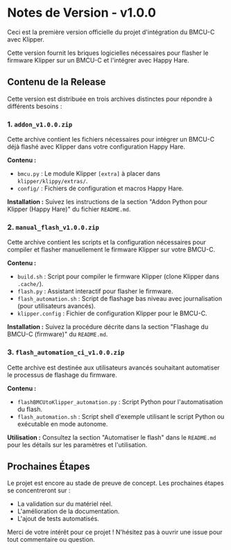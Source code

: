 # Notes de Version - v1.0.0

Ceci est la première version officielle du projet d'intégration du BMCU-C avec Klipper.

Cette version fournit les briques logicielles nécessaires pour flasher le firmware Klipper sur un BMCU-C et l'intégrer avec Happy Hare.

## Contenu de la Release

Cette version est distribuée en trois archives distinctes pour répondre à différents besoins :

### 1. `addon_v1.0.0.zip`

Cette archive contient les fichiers nécessaires pour intégrer un BMCU-C déjà flashé avec Klipper dans votre configuration Happy Hare.

**Contenu :**
- `bmcu.py` : Le module Klipper `[extra]` à placer dans `klipper/klippy/extras/`.
- `config/` : Fichiers de configuration et macros Happy Hare.

**Installation :**
Suivez les instructions de la section "Addon Python pour Klipper (Happy Hare)" du fichier `README.md`.

### 2. `manual_flash_v1.0.0.zip`

Cette archive contient les scripts et la configuration nécessaires pour compiler et flasher manuellement le firmware Klipper sur votre BMCU-C.

**Contenu :**
- `build.sh` : Script pour compiler le firmware Klipper (clone Klipper dans `.cache/`).
- `flash.py` : Assistant interactif pour flasher le firmware.
- `flash_automation.sh` : Script de flashage bas niveau avec journalisation (pour utilisateurs avancés).
- `klipper.config` : Fichier de configuration Klipper pour le BMCU-C.

**Installation :**
Suivez la procédure décrite dans la section "Flashage du BMCU-C (firmware)" du `README.md`.

### 3. `flash_automation_ci_v1.0.0.zip`

Cette archive est destinée aux utilisateurs avancés souhaitant automatiser le processus de flashage du firmware.

**Contenu :**
- `flashBMCUtoKlipper_automation.py` : Script Python pour l'automatisation du flash.
- `flash_automation.sh` : Script shell d'exemple utilisant le script Python ou exécutable en mode autonome.

**Utilisation :**
Consultez la section "Automatiser le flash" dans le `README.md` pour les détails sur les paramètres et l'utilisation.

## Prochaines Étapes

Le projet est encore au stade de preuve de concept. Les prochaines étapes se concentreront sur :
- La validation sur du matériel réel.
- L'amélioration de la documentation.
- L'ajout de tests automatisés.

Merci de votre intérêt pour ce projet ! N'hésitez pas à ouvrir une issue pour tout commentaire ou question.
